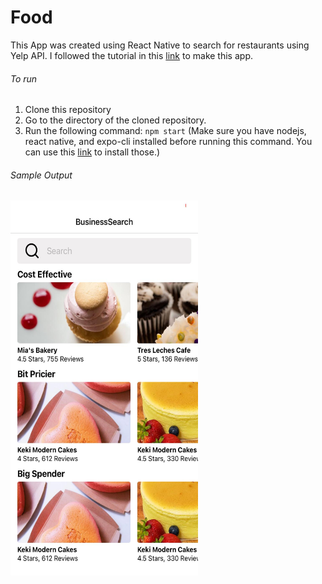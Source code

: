 # Food
This App was created using React Native to search for restaurants using Yelp API. I followed the tutorial in this [link](https://www.udemy.com/course/the-complete-react-native-and-redux-course/learn/lecture/15707010#overview) to make this app. 

###### To run
1. Clone this repository
2. Go to the directory of the cloned repository.
3. Run the following command:
  `npm start` 
  (Make sure you have nodejs, react native, and expo-cli installed before running this command. You can use this [link](https://reactnative.dev/docs/environment-setup) to install those.)
  
  ###### Sample Output
  <img src="https://github.com/VennilaPugazhenthi/Food/blob/main/assets/sampleAppScreen.jpeg" width=300 height= 600>
